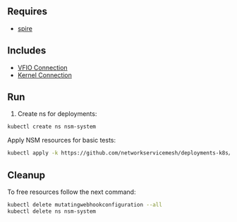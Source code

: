 ## Requires

- [spire](../spire)

## Includes

- [VFIO Connection](../use-cases/Vfio2Noop)
- [Kernel Connection](../use-cases/SriovKernel2Noop)

## Run

1. Create ns for deployments:
```bash
kubectl create ns nsm-system
```

Apply NSM resources for basic tests:
```bash
kubectl apply -k https://github.com/networkservicemesh/deployments-k8s/examples/sriov?ref=aa5c9dd84fb812f601f4bb5ec340a0a73b88a83d
```

## Cleanup

To free resources follow the next command:
```bash
kubectl delete mutatingwebhookconfiguration --all
kubectl delete ns nsm-system
```
